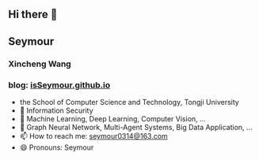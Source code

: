 ## Hi there 👋

## Seymour
### Xincheng Wang
### blog: [isSeymour.github.io](https://isSeymour.github.io)
- the School of Computer Science and Technology, Tongji University
- 🌱 Information Security
- 💬 Machine Learning, Deep Learning, Computer Vision, ...
- 💬 Graph Neural Network, Multi-Agent Systems, Big Data Application, ...
- 📫 How to reach me: seymour0314@163.com
- 😄 Pronouns: Seymour

